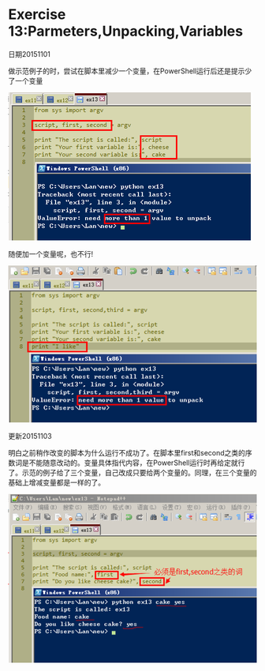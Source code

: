 # Exercise 13:Parmeters,Unpacking,Variables

日期20151101

做示范例子的时，尝试在脚本里减少一个变量，在PowerShell运行后还是提示少了一个变量

![](ex131.png)

随便加一个变量呢，也不行!

![](ex132.png)

更新20151103

明白之前稍作改变的脚本为什么运行不成功了。在脚本里first和second之类的序数词是不能随意改动的。变量具体指代内容，在PowerShell运行时再给定就行了。示范的例子给了三个变量，自己改成只要给两个变量的。同理，在三个变量的基础上增减变量都是一样的了。

![](ex133.png)